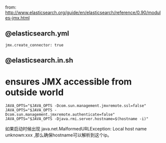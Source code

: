
from: http://www.elasticsearch.org/guide/en/elasticsearch/reference/0.90/modules-jmx.html

## @elasticsearch.yml

```
jmx.create_connector: true
```

## @elasticsearch.in.sh


# ensures JMX accessible from outside world

```
JAVA_OPTS="$JAVA_OPTS -Dcom.sun.management.jmxremote.ssl=false"
JAVA_OPTS="$JAVA_OPTS -Dcom.sun.management.jmxremote.authenticate=false"
JAVA_OPTS="$JAVA_OPTS -Djava.rmi.server.hostname=$(hostname -i)"
```

如果启动时候出现 java.net.MalformedURLException: Local host name unknown:xxx ,那么确保hostname可以解析到这个ip。

